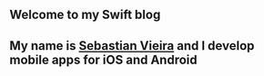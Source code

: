 ## Welcome to my Swift blog

## My name is **[Sebastian Vieira](https://twitter.com/seviu)** and I develop mobile apps for iOS and Android

